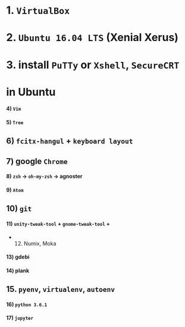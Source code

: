 # 1. `VirtualBox`
# 2. `Ubuntu 16.04 LTS` (Xenial Xerus)
# 3. install `PuTTy` or `Xshell`, `SecureCRT` 
# in Ubuntu
#### 4) `Vim`
#### 5) `Tree`
## 6) `fcitx-hangul` + `keyboard layout`
## 7) google `Chrome`
#### 8) `zsh` -> `oh-my-zsh` -> agnoster
#### 9) `Atom`
## 10) `git`
#### 11) `unity-tweak-tool` + `gnome-tweak-tool` + 
* 12) Numix, Moka
#### 13) gdebi 
#### 14) plank
## 15. `pyenv`, `virtualenv`, `autoenv`
#### 16) `python 3.6.1`
#### 17) `jupyter` 
   
